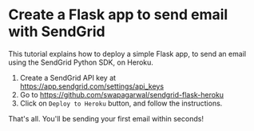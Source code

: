 # Create a Flask app to send email with SendGrid

This tutorial explains how to deploy a simple Flask app, to send an email using the SendGrid Python SDK, on Heroku.

1. Create a SendGrid API key at https://app.sendgrid.com/settings/api_keys
1. Go to https://github.com/swapagarwal/sendgrid-flask-heroku
1. Click on `Deploy to Heroku` button, and follow the instructions.

That's all. You'll be sending your first email within seconds!
